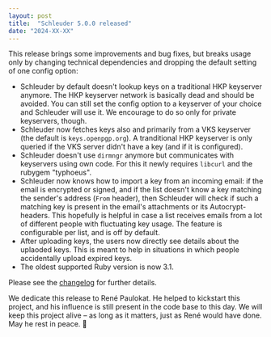 ```yaml
---
layout: post
title:  "Schleuder 5.0.0 released"
date: "2024-XX-XX"
---
```


This release brings some improvements and bug fixes, but breaks usage only by changing technical dependencies and dropping the default setting of one config option:

* Schleuder by default doesn't lookup keys on a traditional HKP keyserver anymore. The HKP keyserver network is basically dead and should be avoided. You can still set the config option to a keyserver of your choice and Schleuder will use it. We encourage to do so only for private keyservers, though.
* Schleuder now fetches keys also and primarily from a VKS keyserver (the default is `keys.openpgp.org`). A tranditional HKP keyserver is only queried if the VKS server didn't have a key (and if it is configured).
* Schleuder doesn't use `dirmngr` anymore but communicates with keyservers using own code. For this it newly requires `libcurl` and the rubygem "typhoeus".
* Schleuder now knows how to import a key from an incoming email: if the email is encrypted or signed, and if the list doesn't know a key matching the sender's address (`From` header), then Schleuder will check if such a matching key is present in the email's attachments or its Autocrypt-headers. This hopefully is helpful in case a list receives emails from a lot of different people with fluctuating key usage. The feature is configurable per list, and is off by default.
* After uploading keys, the users now directly see details about the uplaoded keys. This is meant to help in situations in which people accidentally upload expired keys.
* The oldest supported Ruby version is now 3.1.

Please see the [changelog](https://0xacab.org/schleuder/schleuder/blob/main/CHANGELOG.md#500-2024-XX-XX) for further details.

We dedicate this release to René Paulokat. He helped to kickstart this project, and his influence is still present in the code base to this day. We will keep this project alive – as long as it matters, just as René would have done. May he rest in peace. 🖤
